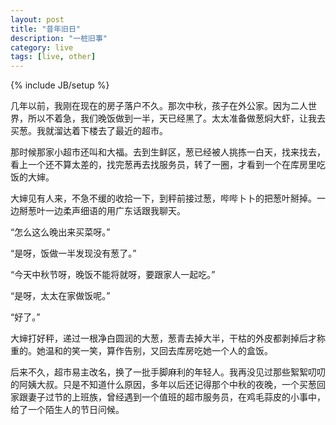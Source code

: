 ```yaml
---
layout: post
title: "昔年旧日"
description: "一桩旧事"
category: live
tags: [live, other]
---
```

{% include JB/setup %}

几年以前，我刚在现在的房子落户不久。那次中秋，孩子在外公家。因为二人世界，所以不着急，我们晚饭做到一半，天已经黑了。太太准备做葱焖大虾，让我去买葱。我就溜达着下楼去了最近的超市。

那时候那家小超市还叫和大福。去到生鲜区，葱已经被人挑拣一白天，找来找去，看上一个还不算太差的，找完葱再去找服务员，转了一圈，才看到一个在库房里吃饭的大婶。

大婶见有人来，不急不缓的收拾一下，到秤前接过葱，哔哔卜卜的把葱叶掰掉。一边掰葱叶一边柔声细语的用广东话跟我聊天。

“怎么这么晚出来买菜呀。”

“是呀，饭做一半发现没有葱了。”

“今天中秋节呀，晚饭不能将就呀，要跟家人一起吃。”

“是呀，太太在家做饭呢。”

“好了。”

大婶打好秤，递过一根净白圆润的大葱，葱青去掉大半，干枯的外皮都剥掉后才称重的。她温和的笑一笑，算作告别，又回去库房吃她一个人的盒饭。

后来不久，超市易主改名，换了一批手脚麻利的年轻人。我再没见过那些絮絮叨叨的阿姨大叔。只是不知道什么原因，多年以后还记得那个中秋的夜晚，一个买葱回家跟妻子过节的上班族，曾经遇到一个值班的超市服务员，在鸡毛蒜皮的小事中，给了一个陌生人的节日问候。
